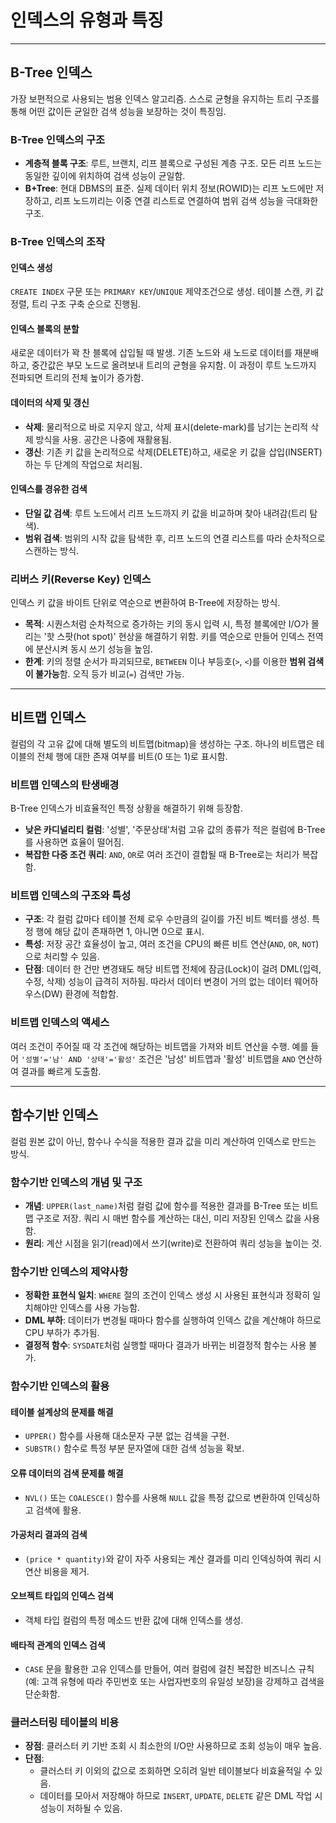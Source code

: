 # 인덱스의 유형과 특징

---

## B-Tree 인덱스

가장 보편적으로 사용되는 범용 인덱스 알고리즘. 스스로 균형을 유지하는 트리 구조를 통해 어떤 값이든 균일한 검색 성능을 보장하는 것이 특징임.

### B-Tree 인덱스의 구조

-   **계층적 블록 구조**: 루트, 브랜치, 리프 블록으로 구성된 계층 구조. 모든 리프 노드는 동일한 깊이에 위치하여 검색 성능이 균일함.
-   **B+Tree**: 현대 DBMS의 표준. 실제 데이터 위치 정보(ROWID)는 리프 노드에만 저장하고, 리프 노드끼리는 이중 연결 리스트로 연결하여 범위 검색 성능을 극대화한 구조.

### B-Tree 인덱스의 조작

#### 인덱스 생성

`CREATE INDEX` 구문 또는 `PRIMARY KEY`/`UNIQUE` 제약조건으로 생성. 테이블 스캔, 키 값 정렬, 트리 구조 구축 순으로 진행됨.

#### 인덱스 블록의 분할

새로운 데이터가 꽉 찬 블록에 삽입될 때 발생. 기존 노드와 새 노드로 데이터를 재분배하고, 중간값은 부모 노드로 올려보내 트리의 균형을 유지함. 이 과정이 루트 노드까지 전파되면 트리의 전체 높이가 증가함.

#### 데이터의 삭제 및 갱신

-   **삭제**: 물리적으로 바로 지우지 않고, 삭제 표시(delete-mark)를 남기는 논리적 삭제 방식을 사용. 공간은 나중에 재활용됨.
-   **갱신**: 기존 키 값을 논리적으로 삭제(DELETE)하고, 새로운 키 값을 삽입(INSERT)하는 두 단계의 작업으로 처리됨.

#### 인덱스를 경유한 검색

-   **단일 값 검색**: 루트 노드에서 리프 노드까지 키 값을 비교하며 찾아 내려감(트리 탐색).
-   **범위 검색**: 범위의 시작 값을 탐색한 후, 리프 노드의 연결 리스트를 따라 순차적으로 스캔하는 방식.

### 리버스 키(Reverse Key) 인덱스

인덱스 키 값을 바이트 단위로 역순으로 변환하여 B-Tree에 저장하는 방식.

-   **목적**: 시퀀스처럼 순차적으로 증가하는 키의 동시 입력 시, 특정 블록에만 I/O가 몰리는 '핫 스팟(hot spot)' 현상을 해결하기 위함. 키를 역순으로 만들어 인덱스 전역에 분산시켜 동시 쓰기 성능을 높임.
-   **한계**: 키의 정렬 순서가 파괴되므로, `BETWEEN` 이나 부등호(`>`, `<`)를 이용한 **범위 검색이 불가능**함. 오직 등가 비교(`=`) 검색만 가능.

---

## 비트맵 인덱스

컬럼의 각 고유 값에 대해 별도의 비트맵(bitmap)을 생성하는 구조. 하나의 비트맵은 테이블의 전체 행에 대한 존재 여부를 비트(0 또는 1)로 표시함.

### 비트맵 인덱스의 탄생배경

B-Tree 인덱스가 비효율적인 특정 상황을 해결하기 위해 등장함.

-   **낮은 카디널리티 컬럼**: '성별', '주문상태'처럼 고유 값의 종류가 적은 컬럼에 B-Tree를 사용하면 효율이 떨어짐.
-   **복잡한 다중 조건 쿼리**: `AND`, `OR`로 여러 조건이 결합될 때 B-Tree로는 처리가 복잡함.

### 비트맵 인덱스의 구조와 특성

-   **구조**: 각 컬럼 값마다 테이블 전체 로우 수만큼의 길이를 가진 비트 벡터를 생성. 특정 행에 해당 값이 존재하면 1, 아니면 0으로 표시.
-   **특성**: 저장 공간 효율성이 높고, 여러 조건을 CPU의 빠른 비트 연산(`AND`, `OR`, `NOT`)으로 처리할 수 있음.
-   **단점**: 데이터 한 건만 변경돼도 해당 비트맵 전체에 잠금(Lock)이 걸려 DML(입력, 수정, 삭제) 성능이 급격히 저하됨. 따라서 데이터 변경이 거의 없는 데이터 웨어하우스(DW) 환경에 적합함.

### 비트맵 인덱스의 액세스

여러 조건이 주어질 때 각 조건에 해당하는 비트맵을 가져와 비트 연산을 수행. 예를 들어 `'성별'='남' AND '상태'='활성'` 조건은 '남성' 비트맵과 '활성' 비트맵을 `AND` 연산하여 결과를 빠르게 도출함.

---

## 함수기반 인덱스

컬럼 원본 값이 아닌, 함수나 수식을 적용한 결과 값을 미리 계산하여 인덱스로 만드는 방식.

### 함수기반 인덱스의 개념 및 구조

-   **개념**: `UPPER(last_name)`처럼 컬럼 값에 함수를 적용한 결과를 B-Tree 또는 비트맵 구조로 저장. 쿼리 시 매번 함수를 계산하는 대신, 미리 저장된 인덱스 값을 사용함.
-   **원리**: 계산 시점을 읽기(read)에서 쓰기(write)로 전환하여 쿼리 성능을 높이는 것.

### 함수기반 인덱스의 제약사항

-   **정확한 표현식 일치**: `WHERE` 절의 조건이 인덱스 생성 시 사용된 표현식과 정확히 일치해야만 인덱스를 사용 가능함.
-   **DML 부하**: 데이터가 변경될 때마다 함수를 실행하여 인덱스 값을 계산해야 하므로 CPU 부하가 추가됨.
-   **결정적 함수**: `SYSDATE`처럼 실행할 때마다 결과가 바뀌는 비결정적 함수는 사용 불가.

### 함수기반 인덱스의 활용

#### 테이블 설계상의 문제를 해결

-   `UPPER()` 함수를 사용해 대소문자 구분 없는 검색을 구현.
-   `SUBSTR()` 함수로 특정 부분 문자열에 대한 검색 성능을 확보.

#### 오류 데이터의 검색 문제를 해결

-   `NVL()` 또는 `COALESCE()` 함수를 사용해 `NULL` 값을 특정 값으로 변환하여 인덱싱하고 검색에 활용.

#### 가공처리 결과의 검색

-   `(price * quantity)`와 같이 자주 사용되는 계산 결과를 미리 인덱싱하여 쿼리 시 연산 비용을 제거.

#### 오브젝트 타입의 인덱스 검색

-   객체 타입 컬럼의 특정 메소드 반환 값에 대해 인덱스를 생성.

#### 배타적 관계의 인덱스 검색

-   `CASE` 문을 활용한 고유 인덱스를 만들어, 여러 컬럼에 걸친 복잡한 비즈니스 규칙(예: 고객 유형에 따라 주민번호 또는 사업자번호의 유일성 보장)을 강제하고 검색을 단순화함.

### 클러스터링 테이블의 비용

-   **장점**: 클러스터 키 기반 조회 시 최소한의 I/O만 사용하므로 조회 성능이 매우 높음.
-   **단점**:
    -   클러스터 키 이외의 값으로 조회하면 오히려 일반 테이블보다 비효율적일 수 있음.
    -   데이터를 모아서 저장해야 하므로 `INSERT`, `UPDATE`, `DELETE` 같은 DML 작업 시 성능이 저하될 수 있음.
